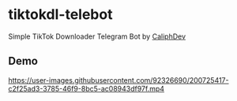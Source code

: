 # tiktokdl-telebot
Simple TikTok Downloader Telegram Bot by [CaliphDev](https://caliph.my.id)

## Demo


https://user-images.githubusercontent.com/92326690/200725417-c2f25ad3-3785-46f9-8bc5-ac08943df97f.mp4

